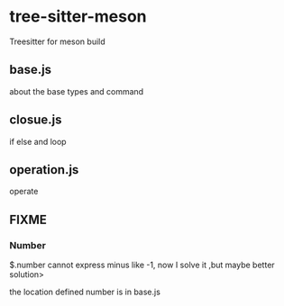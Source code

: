 # tree-sitter-meson

Treesitter for meson build 

## base.js 

about the base types and command 

## closue.js

if else and loop 

## operation.js

operate

## FIXME

### Number
$.number cannot express minus like -1, now I solve it ,but maybe better solution> 

the location defined number is in base.js

